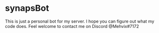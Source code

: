 # synapsBot
This is just a personal bot for my server. I hope you can figure out what my code does. Feel welcome to contact me on Discord @Mehvix#7172 
